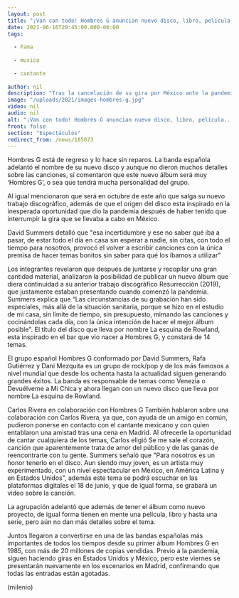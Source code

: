 ```yaml
---
layout: post
title: "¡Van con todo! Hombres G anuncian nuevo disco, libro, película... y hasta serie"
date: 2021-06-16T20:45:00.000-06:00
tags:
  
  - Fama
  
  - musica
  
  - cantante
  
author: nil
description: "Tras la cancelación de su gira por México ante la pandemia de covid-19, Hombres G regresa con nuevos proyectos bajo la manga."
image: "/uploads/2021/images-hombres-g.jpg"
video: nil
audio: nil
alt: "¡Van con todo! Hombres G anuncian nuevo disco, libro, película... y hasta serie"
front: false
section: "Espectáculos"
redirect_from: /news/185073
---
```


Hombres G está de regreso y lo hace sin reparos. La banda española adelantó el nombre de su nuevo disco y aunque no dieron muchos detalles sobre las canciones, sí comentaron que este nuevo álbum será muy ‘Hombres G’, o sea que tendrá mucha personalidad del grupo.  

Al igual mencionaron que será en octubre de este año que salga su nuevo trabajo discográfico, además de que el origen del disco esta inspirado en la inesperada oportunidad que dio la pandemia después de haber tenido que interrumpir la gira que se llevaba a cabo en México. 

David Summers detalló que "esa incertidumbre y ese no saber qué iba a pasar, de estar todo el día en casa sin esperar a nadie, sin citas, con todo el tiempo para nosotros, provocó el volver a escribir canciones con la única premisa de hacer temas bonitos sin saber para qué los íbamos a utilizar" 

Los integrantes revelaron que después de juntarse y recopilar una gran cantidad material, analizaron la posibilidad de publicar un nuevo álbum que diera continuidad a su anterior trabajo discográfico Resurrección (2019), que justamente estaban presentando cuando comenzó la pandemia. Summers explica que “Las circunstancias de su grabación han sido especiales, más allá de la situación sanitaria, porque se hizo en el estudio de mi casa, sin límite de tiempo, sin presupuesto, mimando las canciones y cocinándolas cada día, con la única intención de hacer el mejor álbum posible". El título del disco que lleva por nombre La esquina de Rowland, esta inspirado en el bar que vio nacer a Hombres G, y constará de 14 temas.

El grupo español Hombres G conformado por David Summers, Rafa Gutiérrez y Dani Mezquita es un grupo de rock/pop y de los más famosos a nivel mundial que desde los ochenta hasta la actualidad siguen generando grandes éxitos. La banda es responsable de temas como Venezia o Devuélveme a Mi Chica y ahora llegan con un nuevo disco que lleva por nombre La esquina de Rowland. 

Carlos Rivera en colaboración con Hombres G También hablaron sobre una colaboración con Carlos Rivera, ya que, con ayuda de un amigo en común, pudieron ponerse en contacto con el cantante mexicano y con quien entablaron una amistad tras una cena en Madrid. Al ofrecerle la oportunidad de cantar cualquiera de los temas, Carlos eligió Se me sale el corazón, canción que aparentemente trata de amor del público y de las ganas de reencontrarte con tu gente. Summers señaló que "Para nosotros es un honor tenerlo en el disco. Aun siendo muy joven, es un artista muy experimentado, con un nivel espectacular en México, en América Latina y en Estados Unidos", además este tema se podrá escuchar en las plataformas digitales el 18 de junio, y que de igual forma, se grabará un video sobre la canción.

La agrupación adelantó que además de tener el álbum como nuevo proyecto, de igual forma tienen en mente una película, libro y hasta una serie, pero aún no dan más detalles sobre el tema.

Juntos llegaron a convertirse en una de las bandas españolas más importantes de todos los tiempos desde su primer álbum Hombres G en 1985, con más de 20 millones de copias vendidas. Previo a la pandemia, siguen haciendo giras en Estados Unidos y México, pero este viernes se presentarán nuevamente en los escenarios en Madrid, confirmando que todas las entradas están agotadas. 

(milenio)